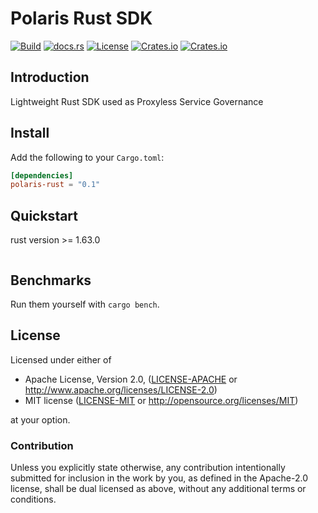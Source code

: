 # Polaris Rust SDK

[![Build](https://github.com/polarismesh/polaris-rust/workflows/Build/badge.svg)](https://github.com/polarismesh/polaris-rust/actions?query=workflow%3ABuild)
[![docs.rs](https://docs.rs/polaris-rust/badge.svg)](https://docs.rs/polaris-rust/)
[![License](https://img.shields.io/crates/l/polaris-rust)](LICENSE-APACHE)
[![Crates.io](https://img.shields.io/crates/v/polaris-rust)](https://crates.io/crates/polaris-rust)
[![Crates.io](https://img.shields.io/crates/d/polaris-rust)](https://crates.io/crates/polaris-rust)

## Introduction
Lightweight Rust SDK used as Proxyless Service Governance

## Install
Add the following to your `Cargo.toml`: 
```toml 
[dependencies]
polaris-rust = "0.1"
```

## Quickstart
rust version >= 1.63.0

```rust

```

## Benchmarks

Run them yourself with `cargo bench`.

## License
Licensed under either of

* Apache License, Version 2.0, ([LICENSE-APACHE](LICENSE-APACHE) or http://www.apache.org/licenses/LICENSE-2.0)
* MIT license ([LICENSE-MIT](LICENSE-MIT) or http://opensource.org/licenses/MIT)

at your option.

### Contribution

Unless you explicitly state otherwise, any contribution intentionally submitted for inclusion in the work by you, as defined in the Apache-2.0 license, shall be dual licensed as above, without any additional terms or conditions.
